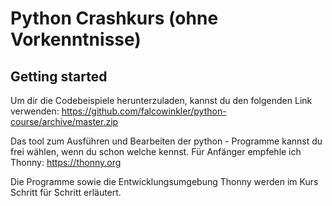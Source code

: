 # Python Crashkurs (ohne Vorkenntnisse)

## Getting started

Um dir die Codebeispiele herunterzuladen, kannst du den folgenden Link verwenden:
https://github.com/falcowinkler/python-course/archive/master.zip

Das tool zum Ausführen und Bearbeiten der python - Programme kannst du frei wählen, wenn du schon welche kennst.
Für Anfänger empfehle ich Thonny: https://thonny.org

Die Programme sowie die Entwicklungsumgebung Thonny werden im Kurs Schritt für Schritt erläutert.
